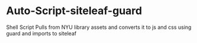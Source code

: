 # Auto-Script-siteleaf-guard
Shell Script Pulls from NYU library assets and converts it to js and css using guard and imports to siteleaf
